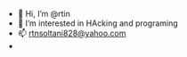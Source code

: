 - 👋 Hi, I’m @rtin
- 👀 I’m interested in HAcking and programing
- 📫 rtnsoltani828@yahoo.com
- 
<!---
rtn80/rtn80 is a ✨ special ✨ repository because its `README.md` (this file) appears on your GitHub profile.
You can click the Preview link to take a look at your changes.
--->
